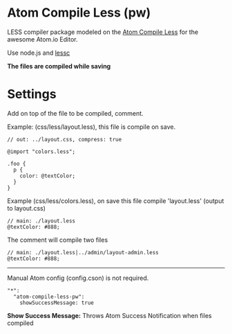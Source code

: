 # Atom Compile Less (pw)

LESS compiler package modeled on the [Atom Compile Less](https://atom.io/packages/atom-compile-less) for the awesome Atom.io Editor.

Use node.js and [lessc](http://lesscss.org/)

**The files are compiled while saving**

# Settings

Add on top of the file to be compiled, comment.

Example: (css/less/layout.less), this file is compile on save.
```less
// out: ../layout.css, compress: true

@import "colors.less";

.foo {
  p {
    color: @textColor;
  }
}

```

Example (css/less/colors.less), on save this file compile 'layout.less' (output to layout.css)
```less
// main: ./layout.less
@textColor: #888;
```

The comment will compile two files
```less
// main: ./layout.less|../admin/layout-admin.less
@textColor: #888;
```

---
Manual Atom config (config.cson) is not required.
```
"*":
  "atom-compile-less-pw":
    showSuccessMessage: true
```

**Show Success Message:** Throws Atom Success Notification when files compiled


